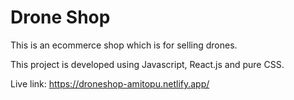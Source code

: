 # Drone Shop

This is an ecommerce shop which is for selling drones.

This project is developed using Javascript, React.js and pure CSS.

Live link:
https://droneshop-amitopu.netlify.app/
